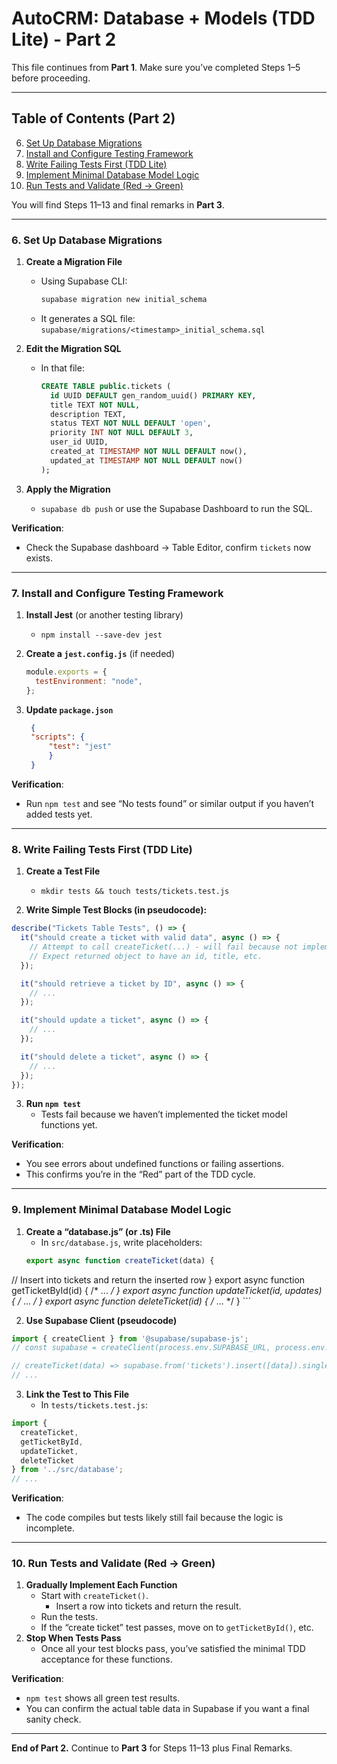 # AutoCRM: Database + Models (TDD Lite) - **Part 2**

This file continues from **Part 1**. Make sure you’ve completed Steps 1–5 before proceeding.

---

## Table of Contents (Part 2)
6. [Set Up Database Migrations](#6-set-up-database-migrations)
7. [Install and Configure Testing Framework](#7-install-and-configure-testing-framework)
8. [Write Failing Tests First (TDD Lite)](#8-write-failing-tests-first-tdd-lite)
9. [Implement Minimal Database Model Logic](#9-implement-minimal-database-model-logic)
10. [Run Tests and Validate (Red → Green)](#10-run-tests-and-validate-red--green)

You will find Steps 11–13 and final remarks in **Part 3**.

---

### 6. Set Up Database Migrations

1. **Create a Migration File**  
   - Using Supabase CLI:
     ```bash
     supabase migration new initial_schema
     ```
   - It generates a SQL file: `supabase/migrations/<timestamp>_initial_schema.sql`

2. **Edit the Migration SQL**  
   - In that file:
     ```sql
     CREATE TABLE public.tickets (
       id UUID DEFAULT gen_random_uuid() PRIMARY KEY,
       title TEXT NOT NULL,
       description TEXT,
       status TEXT NOT NULL DEFAULT 'open',
       priority INT NOT NULL DEFAULT 3,
       user_id UUID,
       created_at TIMESTAMP NOT NULL DEFAULT now(),
       updated_at TIMESTAMP NOT NULL DEFAULT now()
     );
     ```

3. **Apply the Migration**  
   - `supabase db push` or use the Supabase Dashboard to run the SQL.

**Verification**:  
- Check the Supabase dashboard → Table Editor, confirm `tickets` now exists.

---

### 7. Install and Configure Testing Framework

1. **Install Jest** (or another testing library)  
   - `npm install --save-dev jest`

2. **Create a `jest.config.js`** (if needed)  
   ```js
   module.exports = {
     testEnvironment: "node",
   };
   ```

3. **Update `package.json`**  
   ```json
    {
    "scripts": {
        "test": "jest"
        }
    }
    ```

**Verification**:
- Run `npm test` and see “No tests found” or similar output if you haven’t added tests yet.

---

### 8. Write Failing Tests First (TDD Lite)

1. **Create a Test File**  
   - `mkdir tests && touch tests/tickets.test.js`

2. **Write Simple Test Blocks (in pseudocode):**
```js
describe("Tickets Table Tests", () => {
  it("should create a ticket with valid data", async () => {
    // Attempt to call createTicket(...) - will fail because not implemented
    // Expect returned object to have an id, title, etc.
  });

  it("should retrieve a ticket by ID", async () => {
    // ...
  });

  it("should update a ticket", async () => {
    // ...
  });

  it("should delete a ticket", async () => {
    // ...
  });
});
```

3. **Run `npm test`**
    - Tests fail because we haven’t implemented the ticket model functions yet.

**Verification**:
- You see errors about undefined functions or failing assertions.
- This confirms you’re in the “Red” part of the TDD cycle.

---

### 9. Implement Minimal Database Model Logic

1. **Create a “database.js” (or .ts) File**  
   - In `src/database.js`, write placeholders:
   ```js
   export async function createTicket(data) {
  // Insert into tickets and return the inserted row
    }
    export async function getTicketById(id) { /* ... */ }
    export async function updateTicket(id, updates) { /* ... */ }
    export async function deleteTicket(id) { /* ... */ }
    ```

2. **Use Supabase Client (pseudocode)**
```js
import { createClient } from '@supabase/supabase-js';
// const supabase = createClient(process.env.SUPABASE_URL, process.env.SUPABASE_ANON_KEY);

// createTicket(data) => supabase.from('tickets').insert([data]).single()
// ...
```

3. **Link the Test to This File**
    - In `tests/tickets.test.js`:
```js
import {
  createTicket,
  getTicketById,
  updateTicket,
  deleteTicket
} from '../src/database';
// ...
```

**Verification**:
- The code compiles but tests likely still fail because the logic is incomplete.

---

### 10. Run Tests and Validate (Red → Green)

1. **Gradually Implement Each Function**
    - Start with `createTicket()`.
      - Insert a row into tickets and return the result.
    - Run the tests.
    - If the “create ticket” test passes, move on to `getTicketById()`, etc.
2. **Stop When Tests Pass**
    - Once all your test blocks pass, you’ve satisfied the minimal TDD acceptance for these functions.

**Verification**:
- `npm test` shows all green test results.
- You can confirm the actual table data in Supabase if you want a final sanity check.

---

**End of Part 2.** Continue to **Part 3** for Steps 11–13 plus Final Remarks.